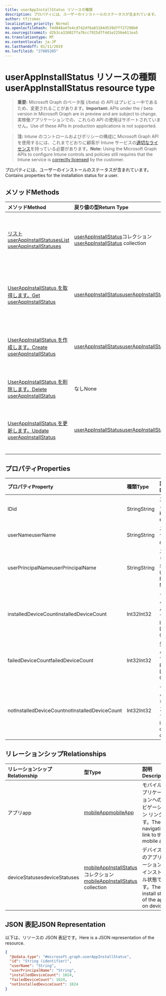```yaml
---
title: userAppInstallStatus リソースの種類
description: プロパティには、ユーザーのインストールのステータスが含まれています。
author: tfitzmac
localization_priority: Normal
ms.openlocfilehash: f4d848a4fe4cd742df8a83184d539d7ff27290b0
ms.sourcegitcommit: d2b3ca32602ffa76cc7925d7f4d1e2258e611ea5
ms.translationtype: MT
ms.contentlocale: ja-JP
ms.lasthandoff: 01/11/2019
ms.locfileid: "27885205"
---
```

# <a name="userappinstallstatus-resource-type"></a><span data-ttu-id="dfd75-103">userAppInstallStatus リソースの種類</span><span class="sxs-lookup"><span data-stu-id="dfd75-103">userAppInstallStatus resource type</span></span>

> <span data-ttu-id="dfd75-104">**重要:** Microsoft Graph のベータ版 (/beta) の API はプレビュー中であるため、変更されることがあります。</span><span class="sxs-lookup"><span data-stu-id="dfd75-104">**Important:** APIs under the / beta version in Microsoft Graph are in preview and are subject to change.</span></span> <span data-ttu-id="dfd75-105">実稼働アプリケーションでの、これらの API の使用はサポートされていません。</span><span class="sxs-lookup"><span data-stu-id="dfd75-105">Use of these APIs in production applications is not supported.</span></span>

> <span data-ttu-id="dfd75-106">**注:** Intune のコントロールおよびポリシーの構成に Microsoft Graph API を使用するには、これまでどおりに顧客が Intune サービスの[適切なライセンス](https://go.microsoft.com/fwlink/?linkid=839381)を持っている必要があります。</span><span class="sxs-lookup"><span data-stu-id="dfd75-106">**Note:** Using the Microsoft Graph APIs to configure Intune controls and policies still requires that the Intune service is [correctly licensed](https://go.microsoft.com/fwlink/?linkid=839381) by the customer.</span></span>

<span data-ttu-id="dfd75-107">プロパティには、ユーザーのインストールのステータスが含まれています。</span><span class="sxs-lookup"><span data-stu-id="dfd75-107">Contains properties for the installation status for a user.</span></span>
## <a name="methods"></a><span data-ttu-id="dfd75-108">メソッド</span><span class="sxs-lookup"><span data-stu-id="dfd75-108">Methods</span></span>
|<span data-ttu-id="dfd75-109">メソッド</span><span class="sxs-lookup"><span data-stu-id="dfd75-109">Method</span></span>|<span data-ttu-id="dfd75-110">戻り値の型</span><span class="sxs-lookup"><span data-stu-id="dfd75-110">Return Type</span></span>|<span data-ttu-id="dfd75-111">説明</span><span class="sxs-lookup"><span data-stu-id="dfd75-111">Description</span></span>|
|:---|:---|:---|
|[<span data-ttu-id="dfd75-112">リスト userAppInstallStatuses</span><span class="sxs-lookup"><span data-stu-id="dfd75-112">List userAppInstallStatuses</span></span>](../api/intune-apps-userappinstallstatus-list.md)|<span data-ttu-id="dfd75-113">[userAppInstallStatus](../resources/intune-apps-userappinstallstatus.md)コレクション</span><span class="sxs-lookup"><span data-stu-id="dfd75-113">[userAppInstallStatus](../resources/intune-apps-userappinstallstatus.md) collection</span></span>|<span data-ttu-id="dfd75-114">[UserAppInstallStatus](../resources/intune-apps-userappinstallstatus.md)オブジェクトのプロパティと関係を一覧表示します。</span><span class="sxs-lookup"><span data-stu-id="dfd75-114">List properties and relationships of the [userAppInstallStatus](../resources/intune-apps-userappinstallstatus.md) objects.</span></span>|
|[<span data-ttu-id="dfd75-115">UserAppInstallStatus を取得します。</span><span class="sxs-lookup"><span data-stu-id="dfd75-115">Get userAppInstallStatus</span></span>](../api/intune-apps-userappinstallstatus-get.md)|[<span data-ttu-id="dfd75-116">userAppInstallStatus</span><span class="sxs-lookup"><span data-stu-id="dfd75-116">userAppInstallStatus</span></span>](../resources/intune-apps-userappinstallstatus.md)|<span data-ttu-id="dfd75-117">[UserAppInstallStatus](../resources/intune-apps-userappinstallstatus.md)オブジェクトのプロパティと関係を参照してください。</span><span class="sxs-lookup"><span data-stu-id="dfd75-117">Read properties and relationships of the [userAppInstallStatus](../resources/intune-apps-userappinstallstatus.md) object.</span></span>|
|[<span data-ttu-id="dfd75-118">UserAppInstallStatus を作成します。</span><span class="sxs-lookup"><span data-stu-id="dfd75-118">Create userAppInstallStatus</span></span>](../api/intune-apps-userappinstallstatus-create.md)|[<span data-ttu-id="dfd75-119">userAppInstallStatus</span><span class="sxs-lookup"><span data-stu-id="dfd75-119">userAppInstallStatus</span></span>](../resources/intune-apps-userappinstallstatus.md)|<span data-ttu-id="dfd75-120">新しい[userAppInstallStatus](../resources/intune-apps-userappinstallstatus.md)オブジェクトを作成します。</span><span class="sxs-lookup"><span data-stu-id="dfd75-120">Create a new [userAppInstallStatus](../resources/intune-apps-userappinstallstatus.md) object.</span></span>|
|[<span data-ttu-id="dfd75-121">UserAppInstallStatus を削除します。</span><span class="sxs-lookup"><span data-stu-id="dfd75-121">Delete userAppInstallStatus</span></span>](../api/intune-apps-userappinstallstatus-delete.md)|<span data-ttu-id="dfd75-122">なし</span><span class="sxs-lookup"><span data-stu-id="dfd75-122">None</span></span>|<span data-ttu-id="dfd75-123">の[userAppInstallStatus](../resources/intune-apps-userappinstallstatus.md)を削除します。</span><span class="sxs-lookup"><span data-stu-id="dfd75-123">Deletes a [userAppInstallStatus](../resources/intune-apps-userappinstallstatus.md).</span></span>|
|[<span data-ttu-id="dfd75-124">UserAppInstallStatus を更新します。</span><span class="sxs-lookup"><span data-stu-id="dfd75-124">Update userAppInstallStatus</span></span>](../api/intune-apps-userappinstallstatus-update.md)|[<span data-ttu-id="dfd75-125">userAppInstallStatus</span><span class="sxs-lookup"><span data-stu-id="dfd75-125">userAppInstallStatus</span></span>](../resources/intune-apps-userappinstallstatus.md)|<span data-ttu-id="dfd75-126">[UserAppInstallStatus](../resources/intune-apps-userappinstallstatus.md)オブジェクトのプロパティを更新します。</span><span class="sxs-lookup"><span data-stu-id="dfd75-126">Update the properties of a [userAppInstallStatus](../resources/intune-apps-userappinstallstatus.md) object.</span></span>|

## <a name="properties"></a><span data-ttu-id="dfd75-127">プロパティ</span><span class="sxs-lookup"><span data-stu-id="dfd75-127">Properties</span></span>
|<span data-ttu-id="dfd75-128">プロパティ</span><span class="sxs-lookup"><span data-stu-id="dfd75-128">Property</span></span>|<span data-ttu-id="dfd75-129">種類</span><span class="sxs-lookup"><span data-stu-id="dfd75-129">Type</span></span>|<span data-ttu-id="dfd75-130">説明</span><span class="sxs-lookup"><span data-stu-id="dfd75-130">Description</span></span>|
|:---|:---|:---|
|<span data-ttu-id="dfd75-131">ID</span><span class="sxs-lookup"><span data-stu-id="dfd75-131">id</span></span>|<span data-ttu-id="dfd75-132">String</span><span class="sxs-lookup"><span data-stu-id="dfd75-132">String</span></span>|<span data-ttu-id="dfd75-133">エンティティのキー。</span><span class="sxs-lookup"><span data-stu-id="dfd75-133">Key of the entity.</span></span>|
|<span data-ttu-id="dfd75-134">userName</span><span class="sxs-lookup"><span data-stu-id="dfd75-134">userName</span></span>|<span data-ttu-id="dfd75-135">String</span><span class="sxs-lookup"><span data-stu-id="dfd75-135">String</span></span>|<span data-ttu-id="dfd75-136">ユーザー名です。</span><span class="sxs-lookup"><span data-stu-id="dfd75-136">User name.</span></span>|
|<span data-ttu-id="dfd75-137">userPrincipalName</span><span class="sxs-lookup"><span data-stu-id="dfd75-137">userPrincipalName</span></span>|<span data-ttu-id="dfd75-138">String</span><span class="sxs-lookup"><span data-stu-id="dfd75-138">String</span></span>|<span data-ttu-id="dfd75-139">ユーザー プリンシパル名です。</span><span class="sxs-lookup"><span data-stu-id="dfd75-139">User Principal Name.</span></span>|
|<span data-ttu-id="dfd75-140">installedDeviceCount</span><span class="sxs-lookup"><span data-stu-id="dfd75-140">installedDeviceCount</span></span>|<span data-ttu-id="dfd75-141">Int32</span><span class="sxs-lookup"><span data-stu-id="dfd75-141">Int32</span></span>|<span data-ttu-id="dfd75-142">インストールされたデバイスの数です。</span><span class="sxs-lookup"><span data-stu-id="dfd75-142">Installed Device Count.</span></span>|
|<span data-ttu-id="dfd75-143">failedDeviceCount</span><span class="sxs-lookup"><span data-stu-id="dfd75-143">failedDeviceCount</span></span>|<span data-ttu-id="dfd75-144">Int32</span><span class="sxs-lookup"><span data-stu-id="dfd75-144">Int32</span></span>|<span data-ttu-id="dfd75-145">失敗したデバイスの数です。</span><span class="sxs-lookup"><span data-stu-id="dfd75-145">Failed Device Count.</span></span>|
|<span data-ttu-id="dfd75-146">notInstalledDeviceCount</span><span class="sxs-lookup"><span data-stu-id="dfd75-146">notInstalledDeviceCount</span></span>|<span data-ttu-id="dfd75-147">Int32</span><span class="sxs-lookup"><span data-stu-id="dfd75-147">Int32</span></span>|<span data-ttu-id="dfd75-148">インストールされていないデバイスの数です。</span><span class="sxs-lookup"><span data-stu-id="dfd75-148">Not installed device count.</span></span>|

## <a name="relationships"></a><span data-ttu-id="dfd75-149">リレーションシップ</span><span class="sxs-lookup"><span data-stu-id="dfd75-149">Relationships</span></span>
|<span data-ttu-id="dfd75-150">リレーションシップ</span><span class="sxs-lookup"><span data-stu-id="dfd75-150">Relationship</span></span>|<span data-ttu-id="dfd75-151">型</span><span class="sxs-lookup"><span data-stu-id="dfd75-151">Type</span></span>|<span data-ttu-id="dfd75-152">説明</span><span class="sxs-lookup"><span data-stu-id="dfd75-152">Description</span></span>|
|:---|:---|:---|
|<span data-ttu-id="dfd75-153">アプリ</span><span class="sxs-lookup"><span data-stu-id="dfd75-153">app</span></span>|[<span data-ttu-id="dfd75-154">mobileApp</span><span class="sxs-lookup"><span data-stu-id="dfd75-154">mobileApp</span></span>](../resources/intune-apps-mobileapp.md)|<span data-ttu-id="dfd75-155">モバイル アプリケーションへのナビゲーション リンクです。</span><span class="sxs-lookup"><span data-stu-id="dfd75-155">The navigation link to the mobile app.</span></span>|
|<span data-ttu-id="dfd75-156">deviceStatuses</span><span class="sxs-lookup"><span data-stu-id="dfd75-156">deviceStatuses</span></span>|<span data-ttu-id="dfd75-157">[mobileAppInstallStatus](../resources/intune-apps-mobileappinstallstatus.md)コレクション</span><span class="sxs-lookup"><span data-stu-id="dfd75-157">[mobileAppInstallStatus](../resources/intune-apps-mobileappinstallstatus.md) collection</span></span>|<span data-ttu-id="dfd75-158">デバイス上のアプリケーションのインストール状態です。</span><span class="sxs-lookup"><span data-stu-id="dfd75-158">The install state of the app on devices.</span></span>|

## <a name="json-representation"></a><span data-ttu-id="dfd75-159">JSON 表記</span><span class="sxs-lookup"><span data-stu-id="dfd75-159">JSON Representation</span></span>
<span data-ttu-id="dfd75-160">以下は、リソースの JSON 表記です。</span><span class="sxs-lookup"><span data-stu-id="dfd75-160">Here is a JSON representation of the resource.</span></span>
<!-- {
  "blockType": "resource",
  "keyProperty": "id",
  "@odata.type": "microsoft.graph.userAppInstallStatus"
}
-->
``` json
{
  "@odata.type": "#microsoft.graph.userAppInstallStatus",
  "id": "String (identifier)",
  "userName": "String",
  "userPrincipalName": "String",
  "installedDeviceCount": 1024,
  "failedDeviceCount": 1024,
  "notInstalledDeviceCount": 1024
}
```





